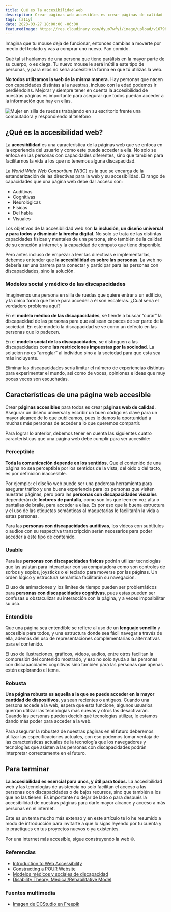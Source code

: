 ```yaml
---
title: Qué es la accesibilidad web
description: Crear páginas web accesibles es crear páginas de calidad
tags: [a11y]
date: 2023-03-27 18:00:00 -06:00
featuredImage: https://res.cloudinary.com/dyuo7wfyi/image/upload/v1679888295/website/articles/que-es-la-accesibilidad-web_w4r1db.webp
---
```

Imagina que tu mouse deja de funcionar, entonces cambias a moverte por medio del teclado y vas a comprar uno nuevo. Pan comido. 

Qué tal si hablamos de una persona que tiene parálisis en la mayor parte de su cuerpo, o es ciega. Tu nuevo mouse le será inútil a este tipo de personas, y para ellos no sería accesible la forma en que tú utilizas la web.

**No todos utilizamos la web de la misma manera.** Hay personas que nacen con capacidades distintas a la nuestras, incluso con la edad podemos ir perdiéndolas. Mejorar y siempre tener en cuenta la accesibilidad de nuestras páginas es importante para asegurar que todos puedan acceder a la información que hay en ellas.

![Mujer en silla de ruedas trabajando en su escritorio frente una computadora y respondiendo al teléfono](https://res.cloudinary.com/dyuo7wfyi/image/upload/v1679888295/website/articles/que-es-la-accesibilidad-web_w4r1db.webp)

## ¿Qué es la accesibilidad web?

La **accesibilidad** es una característica de la páginas web que se enfoca en la experiencia del usuario y como este puede acceder a ella. No solo se enfoca en las personas con capacidades diferentes, sino que también para facilitarnos la vida a los que no tenemos alguna discapacidad.

La *World Wide Web Consortium* (W3C) es la que se encarga de la estandarización de las directivas para la web y su accesibilidad. El rango de capacidades que una página web debe dar acceso son:

* Auditivas
* Cognitivas
* Neurológicas
* Físicas
* Del habla
* Visuales

Los objetivos de la accesibilidad web son **la inclusión, un diseño universal y para todos y disminuir la brecha digital**. No solo se trata de las distintas capacidades físicas y mentales de una persona, sino también de la calidad de su conexión a internet y la capacidad de cómputo que tiene disponible.

Pero antes incluso de empezar a leer las directivas e implementarlas, debemos entender que **la accesibilidad es sobre las personas**. La web no debería ser una barrera para conectar y participar para las personas con discapacidades, sino la solución.

### Modelos social y médico de las discapacidades

Imaginemos una persona en silla de ruedas que quiere entrar a un edificio, y la única forma que tiene para acceder a él son escaleras. ¿Cuál sería el verdadero problema aquí? 

En el **modelo médico de las discapacidades**, se tiende a buscar “curar” la discapacidad de las personas para que así sean capaces de ser parte de la sociedad. En este modelo la discapacidad se ve como un defecto en las personas que lo padecen.

En el **modelo social de las discapacidades**, se distinguen a las discapacidades como **las restricciones impuestas por la sociedad**. La solución no es “arreglar” al individuo sino a la sociedad para que esta sea más incluyente.

Eliminar las discapacidades sería limitar el número de experiencias distintas para experimentar el mundo, así como de voces, opiniones e ideas que muy pocas veces son escuchadas.

## Características de una página web accesible

Crear **páginas accesibles** para todos es crear **páginas web de calidad**. Asegurar un diseño universal y escribir un buen código es clave para un mayor alcance de lo que publicamos, pues le damos la oportunidad a muchas más personas de acceder a lo que queremos compartir.

Para lograr lo anterior, debemos tener en cuenta las siguientes cuatro características que una página web debe cumplir para ser accesible:

### Perceptible

**Toda la comunicación depende en los sentidos.** Que el contenido de una página no sea perceptible por los sentidos de la vista, del oído o del tacto, es por definición inaccesible.

Por ejemplo: el diseño web puede ser una poderosa herramienta para asegurar tráfico y una buena experiencia para los personas que visiten nuestras páginas, pero para las **personas con discapacidades visuales** dependerán de **lectores de pantalla**, como son los que leen en voz alta o pantallas de braile, para acceder a ellas. Es por eso que la buena estructura y el uso de las etiquetas semánticas al maquetarlas le facilitarán la vida a estas personas.

Para las **personas con discapacidades auditivas**, los vídeos con subtítulos o audios con su respectiva transcripción serán necesarios para poder acceder a este tipo de contenido.

### Usable

Para las **personas con discapacidades físicas** podrán utilizar tecnologías que las asistan para interactuar con su computadora como son controles de sorbos y soplos, joysticks o el teclado para moverse por las páginas. Un orden lógico y estructura semántica facilitarán su navegación.

El uso de animaciones y los límites de tiempo pueden ser problemáticos para **personas con discapacidades cognitivas**, pues estas pueden ser confusas u obstaculizar su interacción con la página, y a veces imposibilitar su uso. 

### Entendible

Que una página sea entendible se refiere al uso de un **lenguaje sencillo** y accesible para todos, y una estructura donde sea fácil navegar a través de ella, además del uso de representaciones complementarias o alternativas para el contenido.

El uso de ilustraciones, gráficos, vídeos, audios, entre otros facilitan la compresión del contenido mostrado, y eso no solo ayuda a las personas con discapacidades cognitivas sino también para las personas que apenas estén explorando el tema.

### Robusta

**Una página robusta es aquella a la que se puede acceder en la mayor cantidad de dispositivos**, ya sean recientes o antiguos. Cuando una persona accede a la web, espera que esta funcione; algunos usuarios querrán utilizar las tecnologías más nuevas y otros las desactivarán. Cuando las personas pueden decidir qué tecnologías utilizar, le estamos dando más poder para acceder a la web.

Para asegurar la robustez de nuestras páginas en el futuro deberemos utilizar las especificaciones actuales, con eso podemos tomar ventaja de las características actuales de la tecnología que los navegadores y tecnologías que asisten a las personas con discapacidades podrán interpretar correctamente en el futuro.

## Para terminar

**La accesibilidad es esencial para unos, y útil para todos.** La accesibilidad web y las tecnologías de asistencia no solo facilitan el acceso a las personas con discapacidades o de bajos recursos, sino que también a los que no las tienen. Es importante no dejar de lado o para después la accesibilidad de nuestras páginas para darle mayor alcance y acceso a más personas en el internet.

Este es un tema mucho más extenso y en este artículo te lo he resumido a modo de introducción para invitarte a que lo sigas leyendo por tu cuenta y lo practiques en tus proyectos nuevos o ya existentes.

Por una internet más accesible, sigue construyendo la web 🌐.

### Referencias
* [Introduction to Web Accessibility](https://webaim.org/intro/)
* [Constructing a POUR Website](https://webaim.org/articles/pour/)
* [Modelos médicos y sociales de discapacidad](https://odpc.ucsf.edu/node/1906)
* [Disability Theory: Medical/Rehabilitative Model](https://guides.library.illinois.edu/c.php?g=549817&p=3774564)

### Fuentes multimedia
* [Imagen de DCStudio en Freepik](https://www.freepik.es/foto-gratis/mujer-discapacitada-ocupada-hablando-telefono-socio-comercial_15853840.htm#page=2&query=people%20with%20disabilities&position=13&from_view=search&track=ais)